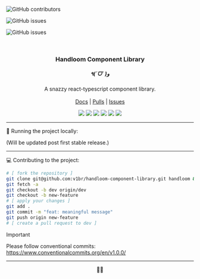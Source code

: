 <!-- Shields.io badges -->
![GitHub contributors](https://img.shields.io/github/contributors/v1br/handloom-component-library?style=flat-square&color=black)

![GitHub issues](https://img.shields.io/github/issues-pr/v1br/handloom-component-library?style=flat-square&color=black)

![GitHub issues](https://img.shields.io/github/issues/v1br/handloom-component-library?style=flat-square&color=black)

<!-- MAIN SECTION -->
<br />
<p align="center">

  <h3 align="center">Handloom Component Library</h3>
  <h5 align="center">٩(ˊᗜˋ )و</h5>

  <p align="center">
    A snazzy react-typescript component library.<br />
    <br />
    <a href="https://github.com/v1br/handloom-component-library/">Docs</a>
    |
    <a href="https://github.com/v1br/handloom-component-library/pulls">Pulls</a>
    |
    <a href="https://github.com/v1br/handloom-component-library/issues">Issues</a>
  </p>

  <p align="center">
    <img src="https://img.shields.io/badge/-292929?logo=typescript">
    <img src="https://img.shields.io/badge/-292929?logo=react">
    <img src="https://img.shields.io/badge/-292929?logo=tailwindcss">
    <img src="https://img.shields.io/badge/-292929?logo=biome">
    <img src="https://img.shields.io/badge/-292929?logo=rollupdotjs">
    <img src="https://img.shields.io/badge/-292929?logo=bun">
  </p>
</p>

---

📂 Running the project locally:

(Will be updated post first stable release.)

---

💻 Contributing to the project:

```bash
# [ fork the repository ]
git clone git@github.com:v1br/handloom-component-library.git handloom && cd handloom
git fetch -a
git checkout -b dev origin/dev
git checkout -b new-feature
# [ apply your changes ]
git add .
git commit -m "feat: meaningful message"
git push origin new-feature
# [ create a pull request to dev ]
```
> [!IMPORTANT]
> Please follow conventional commits: https://www.conventionalcommits.org/en/v1.0.0/

---

<p align="center">🥕🐇</p>

